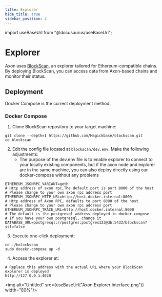```yaml
---
title: Explorer
hide_title: true
sidebar_position: 4
---
```


import useBaseUrl from "@docusaurus/useBaseUrl";

# Explorer
Axon uses [BlockScan](https://github.com/Magickbase/blockscan), an explorer tailored for Ethereum-compatible chains. By deploying BlockScan, you can access data from Axon-based chains and monitor their status.

## Deployment

Docker Compose is the current deployment method.

### Docker Compose

1. Clone BlockScan repository to your target machine:

``` shell
git clone --depth=1 https://github.com/Magickbase/blockscan.git
cd blockscan
```

2. Edit the config file located at `blockscan/dev.env`. Make the following adjustments:
   - The purpose of the dev.env file is to enable explorer to connect to your locally existing components, but if the axon node and explorer are in the same machine, you can also deploy directly using our docker-compose without any problems

```shell
ETHEREUM_JSONRPC_VARIANT=geth
# Http address of axon rpc,The default port is port 8000 of the host 
# Please change to your own axon rpc address port
ETHEREUM_JSONRPC_HTTP_URL=http://host.docker.internal:8000
# Http address of Axon RPC, defaults to port 8000 of the host
# Please change to your own axon rpc address port
ETHEREUM_JSONRPC_TRACE_URL=http://host.docker.internal:8000
# The default is the postgresql address deployed in docker-compose
# If you have your own postgresql, change it
DATABASE_URL=postgresql://postgres:postgres123@db:5432/blockscan?ssl=false
```

3. Execute one-click deployment:

```shell
cd ./bolockscan
sudo docekr-compose up -d
```

4. Access the explorer at:

```shell
# Replace this address with the actual URL where your BlockScan explorer is deployed
http://127.0.0.1:4020
```

<img alt="Untitled" src={useBaseUrl("Axon Explorer interface.png")}  width="80%"/>
